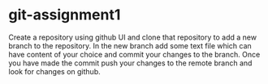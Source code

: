 # git-assignment1
Create a repository using github UI and clone that repository to add a new branch to the repository. In the new branch add some text file which can have content of your choice and commit your changes to the branch. Once you have made the commit push your changes to the remote branch and look for changes on github.
